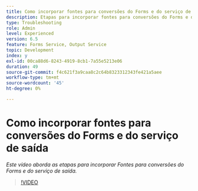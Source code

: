 ```yaml
---
title: Como incorporar fontes para conversões do Forms e do serviço de saída
description: Etapas para incorporar fontes para conversões do Forms e do serviço de saída
type: Troubleshooting
role: Admin
level: Experienced
version: 6.5
feature: Forms Service, Output Service
topic: Development
index: y
exl-id: 00ca88d6-8243-4919-8cb1-7a55e5213e06
duration: 49
source-git-commit: f4c621f3a9caa8c2c64b8323312343fe421a5aee
workflow-type: tm+mt
source-wordcount: '45'
ht-degree: 0%

---
```


# Como incorporar fontes para conversões do Forms e do serviço de saída

*Este vídeo aborda as etapas para incorporar Fontes para conversões do Forms e do serviço de saída.*

>[!VIDEO](https://video.tv.adobe.com/v/335496?quality=12&learn=on)
